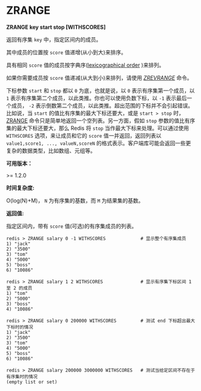 
# ZRANGE

**ZRANGE key start stop [WITHSCORES]**

返回有序集 `key` 中，指定区间内的成员。

其中成员的位置按 `score` 值递增(从小到大)来排序。

具有相同 `score` 值的成员按字典序([lexicographical order](http://en.wikipedia.org/wiki/Lexicographical_order) )来排列。

如果你需要成员按 `score` 值递减(从大到小)来排列，请使用 [_ZREVRANGE_](zrevrange.html#zrevrange) 命令。

下标参数 `start` 和 `stop` 都以 `0` 为底，也就是说，以 `0` 表示有序集第一个成员，以 `1` 表示有序集第二个成员，以此类推。你也可以使用负数下标，以 `-1` 表示最后一个成员， `-2` 表示倒数第二个成员，以此类推。超出范围的下标并不会引起错误。比如说，当 `start` 的值比有序集的最大下标还要大，或是 `start > stop` 时， [ZRANGE](#zrange) 命令只是简单地返回一个空列表。另一方面，假如 `stop` 参数的值比有序集的最大下标还要大，那么 Redis 将 `stop` 当作最大下标来处理。可以通过使用 `WITHSCORES` 选项，来让成员和它的 `score` 值一并返回，返回列表以 `value1,score1, ..., valueN,scoreN` 的格式表示。客户端库可能会返回一些更复杂的数据类型，比如数组、元组等。

**可用版本：**

&gt;= 1.2.0

**时间复杂度:**

O(log(N)+M)， `N` 为有序集的基数，而 `M` 为结果集的基数。

**返回值:**

指定区间内，带有 `score` 值(可选)的有序集成员的列表。

```
redis > ZRANGE salary 0 -1 WITHSCORES             # 显示整个有序集成员
1) "jack"
2) "3500"
3) "tom"
4) "5000"
5) "boss"
6) "10086"

redis > ZRANGE salary 1 2 WITHSCORES              # 显示有序集下标区间 1 至 2 的成员
1) "tom"
2) "5000"
3) "boss"
4) "10086"

redis > ZRANGE salary 0 200000 WITHSCORES         # 测试 end 下标超出最大下标时的情况
1) "jack"
2) "3500"
3) "tom"
4) "5000"
5) "boss"
6) "10086"

redis > ZRANGE salary 200000 3000000 WITHSCORES   # 测试当给定区间不存在于有序集时的情况
(empty list or set)

```
